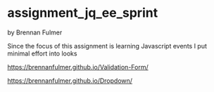 assignment_jq_ee_sprint
=======================

by Brennan Fulmer

Since the focus of this assignment is learning Javascript events I put minimal
effort into looks

https://brennanfulmer.github.io/Validation-Form/

https://brennanfulmer.github.io/Dropdown/
